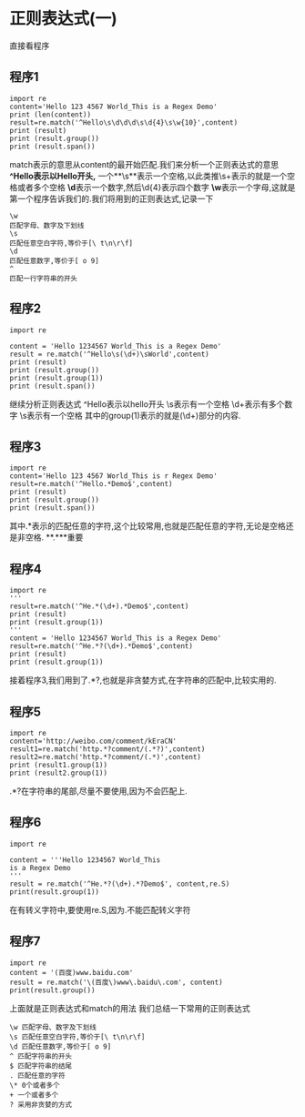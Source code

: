 # 正则表达式(一)
直接看程序
## 程序1
```
import re
content='Hello 123 4567 World_This is a Regex Demo'
print (len(content))
result=re.match('^Hello\s\d\d\d\s\d{4}\s\w{10}',content)
print (result)
print (result.group())
print (result.span())
```
match表示的意思从content的最开始匹配.我们来分析一个正则表达式的意思
**^Hello表示以Hello开头,**
一个**\s**表示一个空格,以此类推\s+表示的就是一个空格或者多个空格
**\d**表示一个数字,然后\d{4}表示四个数字
**\w**表示一个字母,这就是第一个程序告诉我们的.我们将用到的正则表达式,记录一下
```
\w
匹配字母、数字及下划线
\s
匹配任意空白字符,等价于[\ t\n\r\f]
\d
匹配任意数字,等价于[ o 9]
^
匹配一行字符串的开头
```
## 程序2
```
import re

content = 'Hello 1234567 World_This is a Regex Demo'
result = re.match('^Hello\s(\d+)\sWorld',content)
print (result)
print (result.group())
print (result.group(1))
print (result.span())
```
继续分析正则表达式
^Hello表示以hello开头
\s表示有一个空格
\d+表示有多个数字
\s表示有一个空格
其中的group(1)表示的就是(\d+)部分的内容.
## 程序3
```
import re
content='Hello 123 4567 World_This is r Regex Demo'
result=re.match('^Hello.*Demo$',content)
print (result)
print (result.group())
print (result.span())
```
其中.*表示的匹配任意的字符,这个比较常用,也就是匹配任意的字符,无论是空格还是非空格.
**.\***重要
## 程序4
```
import re
'''
result=re.match('^He.*(\d+).*Demo$',content)
print (result)
print (result.group(1))
'''
content = 'Hello 1234567 World_This is a Regex Demo'
result=re.match('^He.*?(\d+).*Demo$',content)
print (result)
print (result.group(1))
```
接着程序3,我们用到了.*?,也就是非贪婪方式,在字符串的匹配中,比较实用的.
##  程序5
```
import re
content='http://weibo.com/comment/kEraCN'
result1=re.match('http.*?comment/(.*?)',content)
result2=re.match('http.*?comment/(.*)',content)
print (result1.group(1))
print (result2.group(1))
```
.*?在字符串的尾部,尽量不要使用,因为不会匹配上.
## 程序6
```
import re

content = '''Hello 1234567 World_This
is a Regex Demo
'''
result = re.match('^He.*?(\d+).*?Demo$', content,re.S)
print(result.group(1))
```
在有转义字符中,要使用re.S,因为.不能匹配转义字符
## 程序7
```
import re
content = '(百度)www.baidu.com'
result = re.match('\(百度\)www\.baidu\.com', content)
print(result.group())
```
上面就是正则表达式和match的用法
我们总结一下常用的正则表达式
```
\w 匹配字母、数字及下划线
\s 匹配任意空白字符,等价于[\ t\n\r\f]
\d 匹配任意数字,等价于[ o 9]
^ 匹配字符串的开头
$ 匹配字符串的结尾
. 匹配任意的字符
\* 0个或者多个
+ 一个或者多个
? 采用非贪婪的方式
```